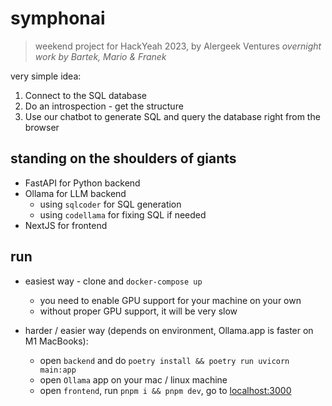 # symphonai

> weekend project for HackYeah 2023, by Alergeek Ventures
> _overnight work by Bartek, Mario & Franek_

very simple idea:

1. Connect to the SQL database
2. Do an introspection - get the structure
3. Use our chatbot to generate SQL and query the database right from the
   browser

## standing on the shoulders of giants

- FastAPI for Python backend
- Ollama for LLM backend
  - using `sqlcoder` for SQL generation
  - using `codellama` for fixing SQL if needed
- NextJS for frontend

## run

- easiest way - clone and `docker-compose up`

  - you need to enable GPU support for your machine on your own
  - without proper GPU support, it will be very slow

- harder / easier way (depends on environment, Ollama.app is faster on M1 MacBooks):

  - open `backend` and do `poetry install && poetry run uvicorn main:app`
  - open `Ollama` app on your mac / linux machine
  - open `frontend`, run `pnpm i && pnpm dev`, go to
    [localhost:3000](http://localhost:3000)
